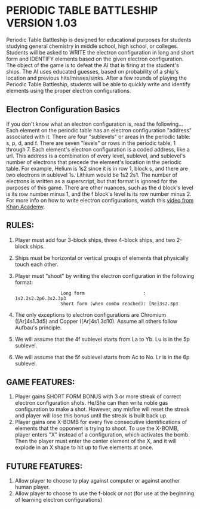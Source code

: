 # PERIODIC TABLE BATTLESHIP VERSION 1.03
Periodic Table Battleship is designed for educational purposes for students studying general chemistry in middle school, high school, or colleges. Students will be asked to WRITE the electron configuration in long and short form and  IDENTIFY elements based on the given electron configuration. The object of the game is to defeat the AI that is firing at the student's ships. The AI uses educated guesses, based on probability of a ship's location and previous hits/misses/sinks. After a few rounds of playing the Periodic Table Battleship, students will be able to quickly write and identify elements using the proper electron configurations. 

## Electron Configuration Basics
If you don't know what an electron configuration is, read the following...
    Each element on the periodic table has an electron configuration "address" associated with it. There are four "sublevels" or areas in the periodic table: s, p, d, and f. There are seven "levels" or rows in the periodic table, 1 through 7. Each element's electron configuration is a coded address, like a url. This address is a combination of every level, sublevel, and sublevel's number of electrons that precede the element's location in the periodic table. For example, Helium is 1s2 since it is in row 1, block s, and there are two electrons in sublevel 1s. Lithium would be 1s2 2s1. The number of electrons is written as a superscript, but that format is ignored for the purposes of this game. There are other nuances, such as the d block's level is its row number minus 1, and the f block's level is its row number minus 2. For more info on how to write electron configurations, watch this [video from Khan Academy](https://www.khanacademy.org/science/chemistry/electronic-structure-of-atoms/electron-configurations-jay-sal/v/electron-configurations-2).



## RULES:
1. Player must add four 3-block ships, three 4-block ships, and two 2-block ships.
2. Ships must be horizontal or vertical groups of elements that physically touch each other.
2. Player must "shoot" by writing the electron configuration in the following format: 
                
                        Long form                      : 1s2.2s2.2p6.3s2.3p3
                        Short form (when combo reached): [Ne]3s2.3p3 

3. The only exceptions to electron configurations are Chromium ([Ar]4s1.3d5) and Copper ([Ar]4s1.3d10). Assume all others follow Aufbau's principle. 
5. We will assume that the 4f sublevel starts from La to Yb. Lu is in the 5p sublevel.
6. We will assume that the 5f sublevel starts from Ac to No. Lr is in the 6p sublevel.


## GAME FEATURES:
1. Player gains SHORT FORM BONUS with 3 or more streak of correct electron configuration shots. He/She can then write noble gas configuration to make a shot. However, any misfire will reset the streak and player will lose this bonus until the streak is built back up. 
2. Player gains one X-BOMB for every five consecutive identifications of elements that the opponent is trying to shoot. To use the X-BOMB, player enters "X" instead of a configuration, which activates the bomb. Then the player must enter the center element of the X, and it will explode in an X shape to hit up to five elements at once.


## FUTURE FEATURES:
1. Allow player to choose to play against computer or against another human player.
2. Allow player to choose to use the f-block or not (for use at the beginning of learning electron configurations)